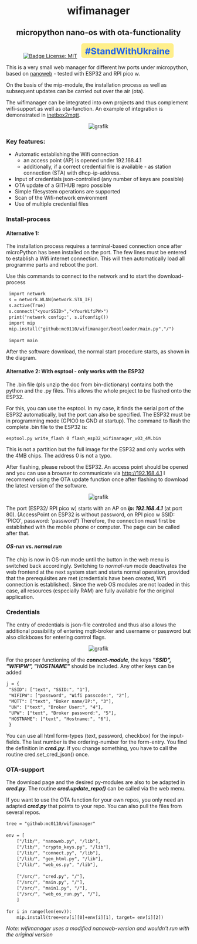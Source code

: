<div align = center>

# wifimanager

## micropython nano-os with ota-functionality

[![Badge License: MIT](https://img.shields.io/badge/License-MIT-brightgreen.svg)](https://github.com/git/git-scm.com/blob/main/MIT-LICENSE.txt)
 &nbsp;
[![Stand With Ukraine](https://raw.githubusercontent.com/vshymanskyy/StandWithUkraine/main/badges/StandWithUkraine.svg)](https://stand-with-ukraine.pp.ua)

</div>

This is a very small web manager for different hw ports under micropython, based on [nanoweb](https://github.com/hugokernel/micropython-nanoweb) - tested with ESP32 and RPI pico w. 

On the basis of the mip-module, the installation process as well as subsequent updates can be carried out over the air (ota).

The wifimanager can be integrated into own projects and thus complement wifi-support as well as ota-function. An example of integration is demonstrated in [inetbox2mqtt](https://github.com/mc0110/inetbox2mqtt).



<div align = center>

![grafik](https://user-images.githubusercontent.com/10268240/211166613-1f8b4c54-7194-41f0-b4bb-104eb1022d2f.png)


</div>

### Key features:
  - Automatic establishing the Wifi connection
    - an access point (AP) is opened under 192.168.4.1
    - additionally, if a correct credential file is available - as station connection (STA) with dhcp-ip-address.
  - Input of credentials json-controlled (any number of keys are possible)
  - OTA update of a GITHUB repro possible 
  - Simple filesystem operations are supported
  - Scan of the Wifi-network environment
  - Use of multiple credential files


### Install-process

#### Alternative 1: 

The installation process requires a terminal-based connection once after microPython has been installed on the port. The few lines must be entered to establish a Wifi internet connection. This will then automatically load all programme parts and reboot the port.

Use this commands to connect to the network and to start the download-process

     import network
     s = network.WLAN(network.STA_IF)
     s.active(True)
     s.connect("<yourSSID>","<YourWifiPW>")
     print('network config:', s.ifconfig())
     import mip
     mip.install("github:mc0110/wifimanager/bootloader/main.py","/")

     import main

After the software download, the normal start procedure starts, as shown in the diagram.

#### Alternative 2: With esptool - only works with the ESP32

The .bin file (pls unzip the doc from bin-dictionary) contains both the python and the .py files. This allows the whole project to be flashed onto the ESP32.

For this, you can use the esptool. In my case, it finds the serial port of the ESP32 automatically, but the port can also be specified. The ESP32 must be in programming mode (GPIO0 to GND at startup). The command to flash the complete .bin file to the ESP32 is:

    esptool.py write_flash 0 flash_esp32_wifimanager_v03_4M.bin

This is not a partition but the full image for the ESP32 and only works with the 4MB chips. The address 0 is not a typo.

After flashing, please reboot the ESP32. An access point should be opened and you can use a browser to communicate via http://192.168.4.1
I recommend using the OTA update function once after flashing to download the latest version of the software.

<div align = center>

![grafik](https://user-images.githubusercontent.com/10268240/209683247-f2933c8e-2d4a-4426-8daa-72aebb05621c.png)

</div>

The port (ESP32/ RPI pico w) starts with an AP on ***ip: 192.168.4.1*** (at port 80).  (AccessPoint on ESP32 is without password, on RPI pico w SSID: 'PICO', password: 'password') Therefore, the connection must first be established with the mobile phone or computer. The page can be called after that. 

#### *OS-run* vs. *normal run*

The chip is now in OS-run mode until the button in the web menu is switched back accordingly. Switching to *normal-run* mode deactivates the web frontend at the next system start and starts normal operation, provided that the prerequisites are met (credentials have been created, Wifi connection is established). Since the web OS modules are not loaded in this case, all resources (especially RAM) are fully available for the original application. 

### Credentials

The entry of credentials is json-file controlled and thus also allows the additional possibility of entering mqtt-broker and username or password but also clickboxes for entering control flags.

<div align = center>

![grafik](https://user-images.githubusercontent.com/10268240/211166706-a5043be5-bba3-49a5-a8c7-a2c2f4ef56b2.png)

</div>

For the proper functioning of the ***connect-module***, the keys ***"SSID", "WIFIPW", "HOSTNAME"*** should be included.
Any other keys can be added

    j = {
     "SSID": ["text", "SSID:", "1"],
     "WIFIPW": ["password", "Wifi passcode:", "2"],
     "MQTT": ["text", "Boker name/IP:", "3"],
     "UN": ["text", "Broker User:", "4"],
     "UPW": ["text", "Broker password:", "5"],
     "HOSTNAME": ["text", "Hostname:", "6"],
     }
     
   
You can use all html form-types (text, password, checkbox) for the input-fields. The last number is the ordering-number for the form-entry.
You find the definition in ***cred.py***. If you change something, you have to call the routine cred.set_cred_json() once.

### OTA-support

The download page and the desired py-modules are also to be adapted in ***cred.py***. The routine ***cred.update_repo()*** can be called via the web menu.

If you want to use the OTA function for your own repos, you only need an adapted ***cred.py*** that points to your repo. You can also pull the files from several repos.


    tree = "github:mc0110/wifimanager"

    env = [
        ["/lib/", "nanoweb.py", "/lib"],
        ["/lib/", "crypto_keys.py", "/lib"],
        ["/lib/", "connect.py", "/lib"],
        ["/lib/", "gen_html.py", "/lib"],
        ["/lib/", "web_os.py", "/lib"],
        
        ["/src/", "cred.py", "/"],
        ["/src/", "main.py", "/"],
        ["/src/", "main1.py", "/"],
        ["/src/", "web_os_run.py", "/"],
        ]

    for i in range(len(env)):
        mip.install(tree+env[i][0]+env[i][1], target= env[i][2])


*Note: wifimanager uses a modified nanoweb-version and wouldn't run with the original version*
